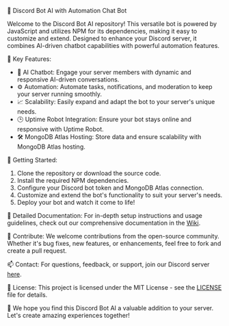 🤖 Discord Bot AI with Automation Chat Bot

Welcome to the Discord Bot AI repository! This versatile bot is powered by JavaScript and utilizes NPM for its dependencies, making it easy to customize and extend. Designed to enhance your Discord server, it combines AI-driven chatbot capabilities with powerful automation features.

🌟 Key Features:
- 🤯 AI Chatbot: Engage your server members with dynamic and responsive AI-driven conversations.
- ⚙️ Automation: Automate tasks, notifications, and moderation to keep your server running smoothly.
- 📈 Scalability: Easily expand and adapt the bot to your server's unique needs.
- 🕒 Uptime Robot Integration: Ensure your bot stays online and responsive with Uptime Robot.
- 🛠️ MongoDB Atlas Hosting: Store data and ensure scalability with MongoDB Atlas hosting.

🚀 Getting Started:
1. Clone the repository or download the source code.
2. Install the required NPM dependencies.
3. Configure your Discord bot token and MongoDB Atlas connection.
4. Customize and extend the bot's functionality to suit your server's needs.
5. Deploy your bot and watch it come to life!

📖 Detailed Documentation:
For in-depth setup instructions and usage guidelines, check out our comprehensive documentation in the [Wiki](link-to-wiki).

🙌 Contribute:
We welcome contributions from the open-source community. Whether it's bug fixes, new features, or enhancements, feel free to fork and create a pull request.

📫 Contact:
For questions, feedback, or support, join our Discord server [here](link-to-discord-server).

📄 License:
This project is licensed under the MIT License - see the [LICENSE](link-to-license) file for details.

👏 We hope you find this Discord Bot AI a valuable addition to your server. Let's create amazing experiences together!
